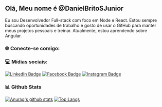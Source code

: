 ## Olá, Meu nome é @DanielBritoSJunior
Eu sou Desenvolvedor Full-stack com foco em Node e React. Estou sempre buscando oportunidades de trabalho e gosto de usar o GitHub para manter meus projetos pessoais e treinar. Atualmente, estou aprendendo sobre Angular.


### 🌐 Conecte-se comigo:

### :computer: Mídias sociais:
[![LinkedIn Badge](https://img.shields.io/badge/-LinkedIn-0e76a8?style=flat-square&logo=Linkedin&logoColor=white)](www.linkedin.com/in/daniel-brito-da-silva-júnior-20b83b315)
[![Facebook Badge](https://img.shields.io/badge/-Facebook-1877f2?style=flat-square&logo=Facebook&logoColor=white)](https://www.facebook.com/DanielBritodaSJunior)
[![Instagram Badge](https://img.shields.io/badge/-Instagram-E4405F?style=flat-square&logo=Instagram&logoColor=white)](https://www.instagram.com/daniel.junior_9)


### :bar_chart: Github Stats
[![Anurag's github stats](https://github-readme-stats.vercel.app/api?username=DanielBritoSJunior&show_icons=true&count_private=true)](https://github.com/anuraghazra/github-readme-stats)
[![Top Langs](https://github-readme-stats.vercel.app/api/top-langs/?username=DanielBritoSJunior&layout=compact&count_private=true)](https://github.com/anuraghazra/github-readme-stats)
<!---
DanielBritoSJunior/DanielBritoSJunior is a ✨ special ✨ repository because its `README.md` (this file) appears on your GitHub profile.
You can click the Preview link to take a look at your changes.
--->
